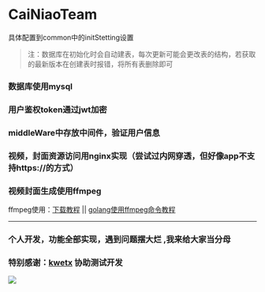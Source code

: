 # CaiNiaoTeam
 具体配置到common中的initStetting设置   
> 注：数据库在初始化时会自动建表，每次更新可能会更改表的结构，若获取的最新版本在创建表时报错，将所有表删除即可
### 数据库使用mysql
### 用户鉴权token通过jwt加密
### middleWare中存放中间件，验证用户信息
### 视频，封面资源访问用nginx实现（尝试过内网穿透，但好像app不支持https://的方式）
### 视频封面生成使用ffmpeg
ffmpeg使用：[下载教程](https://www.jianshu.com/p/f1d130ce2864)  ||
[golang使用ffmpeg命令教程](https://www.jianshu.com/p/f1d130ce2864)

---
### 个人开发，功能全部实现，遇到问题摆大烂  ,我来给大家当分母 
### 特别感谢：[kwetx](https://github.com/kwetx)  协助测试开发    
![](https://github.com/SXSQ1710/CaiNiaoTeam/tree/master/public/img/1.jpg)